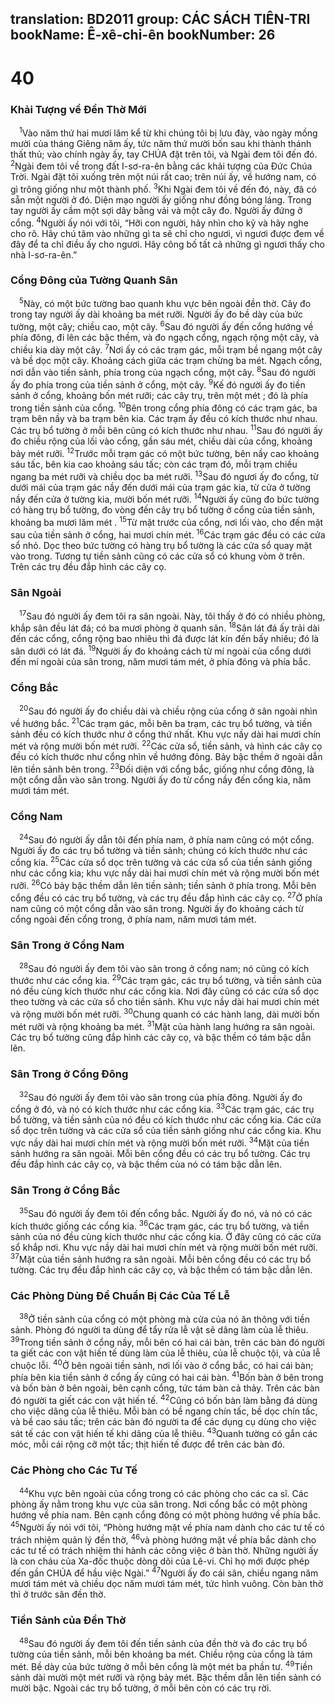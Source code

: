 translation: BD2011
group: CÁC SÁCH TIÊN-TRI
bookName: Ê-xê-chi-ên 
bookNumber: 26
-------

<div class="title"><h1>40</h1><h3>Khải Tượng về Ðền Thờ Mới</h3></div>
<span class="verse exe_40_1"> <sup>1</sup>Vào năm thứ hai mươi lăm kể từ khi chúng tôi bị lưu đày, vào ngày mồng mười của tháng Giêng năm ấy, tức năm thứ mười bốn sau khi thành thánh thất thủ; vào chính ngày ấy, tay CHÚA đặt trên tôi, và Ngài đem tôi đến đó. </span>
<span class="verse exe_40_2"><sup>2</sup>Ngài đem tôi về trong đất I-sơ-ra-ên bằng các khải tượng của Ðức Chúa Trời. Ngài đặt tôi xuống trên một núi rất cao; trên núi ấy, về hướng nam, có gì trông giống như một thành phố. </span>
<span class="verse exe_40_3"><sup>3</sup>Khi Ngài đem tôi về đến đó, này, đã có sẵn một người ở đó. Diện mạo người ấy giống như đồng bóng láng. Trong tay người ấy cầm một sợi dây bằng vải và một cây đo. Người ấy đứng ở cổng. </span>
<span class="verse exe_40_4"><sup>4</sup>Người ấy nói với tôi, “Hỡi con người, hãy nhìn cho kỹ và hãy nghe cho rõ. Hãy chú tâm vào những gì ta sẽ chỉ cho ngươi, vì ngươi được đem về đây để ta chỉ điều ấy cho ngươi. Hãy công bố tất cả những gì ngươi thấy cho nhà I-sơ-ra-ên.”<br/></span>
<div class="title"><h3>Cổng Ðông của Tường Quanh Sân</h3></div>
<span class="verse exe_40_5"> <sup>5</sup>Này, có một bức tường bao quanh khu vực bên ngoài đền thờ. Cây đo trong tay người ấy dài khoảng ba mét rưỡi. Người ấy đo bề dày của bức tường, một cây; chiều cao, một cây. </span>
<span class="verse exe_40_6"><sup>6</sup>Sau đó người ấy đến cổng hướng về phía đông, đi lên các bậc thềm, và đo ngạch cổng, ngạch rộng một cây, và chiều kia dày một cây. </span>
<span class="verse exe_40_7"><sup>7</sup>Nơi ấy có các trạm gác, mỗi trạm bề ngang một cây và bề dọc một cây. Khoảng cách giữa các trạm chừng ba mét. Ngạch cổng, nơi dẫn vào tiền sảnh, phía trong của ngạch cổng, một cây. </span>
<span class="verse exe_40_8"><sup>8</sup>Sau đó người ấy đo phía trong của tiền sảnh ở cổng, một cây. </span>
<span class="verse exe_40_9"><sup>9</sup>Kế đó người ấy đo tiền sảnh ở cổng, khoảng bốn mét rưỡi; các cây trụ, trên một mét ; đó là phía trong tiền sảnh của cổng. </span>
<span class="verse exe_40_10"><sup>10</sup>Bên trong cổng phía đông có các trạm gác, ba trạm bên nầy và ba trạm bên kia. Các trạm ấy đều có kích thước như nhau. Các trụ bổ tường ở mỗi bên cũng có kích thước như nhau. </span>
<span class="verse exe_40_11"><sup>11</sup>Sau đó người ấy đo chiều rộng của lối vào cổng, gần sáu mét, chiều dài của cổng, khoảng bảy mét rưỡi. </span>
<span class="verse exe_40_12"><sup>12</sup>Trước mỗi trạm gác có một bức tường, bên nầy cao khoảng sáu tấc, bên kia cao khoảng sáu tấc; còn các trạm đó, mỗi trạm chiều ngang ba mét rưỡi và chiều dọc ba mét rưỡi. </span>
<span class="verse exe_40_13"><sup>13</sup>Sau đó ngươi ấy đo cổng, từ dưới mái của trạm gác nầy đến dưới mái của trạm gác kia, từ cửa ở tường nầy đến cửa ở tường kia, mười bốn mét rưỡi. </span>
<span class="verse exe_40_14"><sup>14</sup>Người ấy cũng đo bức tường có hàng trụ bổ tường, đo vòng đến cây trụ bổ tường ở cổng của tiền sảnh, khoảng ba mươi lăm mét . </span>
<span class="verse exe_40_15"><sup>15</sup>Từ mặt trước của cổng, nơi lối vào, cho đến mặt sau của tiền sảnh ở cổng, hai mươi chín mét. </span>
<span class="verse exe_40_16"><sup>16</sup>Các trạm gác đều có các cửa sổ nhỏ. Dọc theo bức tường có hàng trụ bổ tường là các cửa sổ quay mặt vào trong. Tương tự tiền sảnh cũng có các cửa sổ có khung vòm ở trên. Trên các trụ đều đắp hình các cây cọ.<br/></span>
<div class="title"><h3>Sân Ngoài</h3></div>
<span class="verse exe_40_17"> <sup>17</sup>Sau đó người ấy đem tôi ra sân ngoài. Này, tôi thấy ở đó có nhiều phòng, khắp sân đều lát đá; có ba mươi phòng ở quanh sân. </span>
<span class="verse exe_40_18"><sup>18</sup>Sân lát đá ấy trải dài đến các cổng, cổng rộng bao nhiêu thì đá được lát kín đến bấy nhiêu; đó là sân dưới có lát đá. </span>
<span class="verse exe_40_19"><sup>19</sup>Người ấy đo khoảng cách từ mí ngoài của cổng dưới đến mí ngoài của sân trong, năm mươi tám mét, ở phía đông và phía bắc.<br/></span>
<div class="title"><h3>Cổng Bắc</h3></div>
<span class="verse exe_40_20"> <sup>20</sup>Sau đó người ấy đo chiều dài và chiều rộng của cổng ở sân ngoài nhìn về hướng bắc. </span>
<span class="verse exe_40_21"><sup>21</sup>Các trạm gác, mỗi bên ba trạm, các trụ bổ tường, và tiền sảnh đều có kích thước như ở cổng thứ nhất. Khu vực nầy dài hai mươi chín mét và rộng mười bốn mét rưỡi. </span>
<span class="verse exe_40_22"><sup>22</sup>Các cửa sổ, tiền sảnh, và hình các cây cọ đều có kích thước như cổng nhìn về hướng đông. Bảy bậc thềm ở ngoài dẫn lên tiền sảnh bên trong. </span>
<span class="verse exe_40_23"><sup>23</sup>Ðối diện với cổng bắc, giống như cổng đông, là một cổng dẫn vào sân trong. Người ấy đo từ cổng nầy đến cổng kia, năm mươi tám mét. <br/></span>
<div class="title"><h3>Cổng Nam</h3></div>
<span class="verse exe_40_24"> <sup>24</sup>Sau đó người ấy dẫn tôi đến phía nam, ở phía nam cũng có một cổng. Người ấy đo các trụ bổ tường và tiền sảnh; chúng có kích thước như các cổng kia. </span>
<span class="verse exe_40_25"><sup>25</sup>Các cửa sổ dọc trên tường và các cửa sổ của tiền sảnh giống như các cổng kia; khu vực nầy dài hai mươi chín mét và rộng mười bốn mét rưỡi. </span>
<span class="verse exe_40_26"><sup>26</sup>Có bảy bậc thềm dẫn lên tiền sảnh; tiền sảnh ở phía trong. Mỗi bên cổng đều có các trụ bổ tường, và các trụ đều đắp hình các cây cọ. </span>
<span class="verse exe_40_27"><sup>27</sup>Ở phía nam cũng có một cổng dẫn vào sân trong. Người ấy đo khoảng cách từ cổng ngoài đến cổng trong, ở phía nam, năm mươi tám mét. <br/></span>
<div class="title"><h3>Sân Trong ở Cổng Nam</h3></div>
<span class="verse exe_40_28"> <sup>28</sup>Sau đó người ấy đem tôi vào sân trong ở cổng nam; nó cũng có kích thước như các cổng kia. </span>
<span class="verse exe_40_29"><sup>29</sup>Các trạm gác, các trụ bổ tường, và tiền sảnh của nó đều cùng kích thước như các cổng kia. Nơi đây cũng có các cửa sổ dọc theo tường và các cửa sổ cho tiền sảnh. Khu vực nầy dài hai mươi chín mét và rộng mười bốn mét rưỡi. </span>
<span class="verse exe_40_30"><sup>30</sup>Chung quanh có các hành lang, dài mười bốn mét rưỡi và rộng khoảng ba mét. </span>
<span class="verse exe_40_31"><sup>31</sup>Mặt của hành lang hướng ra sân ngoài. Các trụ bổ tường cũng đắp hình các cây cọ, và bậc thềm có tám bậc dẫn lên.<br/></span>
<div class="title"><h3>Sân Trong ở Cổng Ðông</h3></div>
<span class="verse exe_40_32"> <sup>32</sup>Sau đó người ấy đem tôi vào sân trong của phía đông. Người ấy đo cổng ở đó, và nó có kích thước như các cổng kia. </span>
<span class="verse exe_40_33"><sup>33</sup>Các trạm gác, các trụ bổ tường, và tiền sảnh của nó đều có kích thước như các cổng kia. Các cửa sổ dọc trên tường và các cửa sổ của tiền sảnh giống như các cổng kia. Khu vực nầy dài hai mươi chín mét và rộng mười bốn mét rưỡi. </span>
<span class="verse exe_40_34"><sup>34</sup>Mặt của tiền sảnh hướng ra sân ngoài. Mỗi bên cổng đều có các trụ bổ tường. Các trụ đều đắp hình các cây cọ, và bậc thềm của nó có tám bậc dẫn lên.<br/></span>
<div class="title"><h3>Sân Trong ở Cổng Bắc</h3></div>
<span class="verse exe_40_35"> <sup>35</sup>Sau đó người ấy đem tôi đến cổng bắc. Người ấy đo nó, và nó có các kích thước giống các cổng kia. </span>
<span class="verse exe_40_36"><sup>36</sup>Các trạm gác, các trụ bổ tường, và tiền sảnh của nó đều cùng kích thước như các cổng kia. Ở đây cũng có các cửa sổ khắp nơi. Khu vực nầy dài hai mươi chín mét và rộng mười bốn mét rưỡi. </span>
<span class="verse exe_40_37"><sup>37</sup>Mặt của tiền sảnh hướng ra sân ngoài. Mỗi bên cổng đều có các trụ bổ tường. Các trụ đều đắp hình các cây cọ, và bậc thềm có tám bậc dẫn lên.<br/></span>
<div class="title"><h3>Các Phòng Dùng Ðể Chuẩn Bị Các Của Tế Lễ</h3></div>
<span class="verse exe_40_38"> <sup>38</sup>Ở tiền sảnh của cổng có một phòng mà cửa của nó ăn thông với tiền sảnh. Phòng đó người ta dùng để tẩy rửa lễ vật sẽ dâng làm của lễ thiêu. </span>
<span class="verse exe_40_39"><sup>39</sup>Trong tiền sảnh ở cổng nầy, mỗi bên có hai cái bàn, trên các bàn đó người ta giết các con vật hiến tế dùng làm của lễ thiêu, của lễ chuộc tội, và của lễ chuộc lỗi. </span>
<span class="verse exe_40_40"><sup>40</sup>Ở bên ngoài tiền sảnh, nơi lối vào ở cổng bắc, có hai cái bàn; phía bên kia tiền sảnh ở cổng ấy cũng có hai cái bàn. </span>
<span class="verse exe_40_41"><sup>41</sup>Bốn bàn ở bên trong và bốn bàn ở bên ngoài, bên cạnh cổng, tức tám bàn cả thảy. Trên các bàn đó người ta giết các con vật hiến tế. </span>
<span class="verse exe_40_42"><sup>42</sup>Cũng có bốn bàn làm bằng đá dùng cho việc dâng của lễ thiêu. Mỗi bàn có bề ngang chín tấc, bề dọc chín tấc, và bề cao sáu tấc; trên các bàn đó người ta để các dụng cụ dùng cho việc sát tế các con vật hiến tế khi dâng của lễ thiêu. </span>
<span class="verse exe_40_43"><sup>43</sup>Quanh tường có gắn các móc, mỗi cái rộng cỡ một tấc; thịt hiến tế được để trên các bàn đó.<br/></span>
<div class="title"><h3>Các Phòng cho Các Tư Tế</h3></div>
<span class="verse exe_40_44"> <sup>44</sup>Khu vực bên ngoài của cổng trong có các phòng cho các ca sĩ. Các phòng ấy nằm trong khu vực của sân trong. Nơi cổng bắc có một phòng hướng về phía nam. Bên cạnh cổng đông có một phòng hướng về phía bắc. </span>
<span class="verse exe_40_45"><sup>45</sup>Người ấy nói với tôi, “Phòng hướng mặt về phía nam dành cho các tư tế có trách nhiệm quản lý đền thờ, </span>
<span class="verse exe_40_46"><sup>46</sup>và phòng hướng mặt về phía bắc dành cho các tư tế có trách nhiệm thi hành các công việc ở bàn thờ. Những người ấy là con cháu của Xa-đốc thuộc dòng dõi của Lê-vi. Chỉ họ mới được phép đến gần CHÚA để hầu việc Ngài.” </span>
<span class="verse exe_40_47"><sup>47</sup>Người ấy đo cái sân, chiều ngang năm mươi tám mét và chiều dọc năm mươi tám mét, tức hình vuông. Còn bàn thờ thì ở trước sân đền thờ.<br/></span>
<div class="title"><h3>Tiền Sảnh của Ðền Thờ</h3></div>
<span class="verse exe_40_48"> <sup>48</sup>Sau đó người ấy đem tôi đến tiền sảnh của đền thờ và đo các trụ bổ tường của tiền sảnh, mỗi bên khoảng ba mét. Chiều rộng của cổng là tám mét. Bề dày của bức tường ở mỗi bên cổng là một mét ba phần tư. </span>
<span class="verse exe_40_49"><sup>49</sup>Tiền sảnh dài mười một mét rưỡi và rộng bảy mét. Bậc thềm dẫn lên tiền sảnh có mười bậc. Ngoài các trụ bổ tường, ở mỗi bên còn có các trụ rời.<br/></span>
